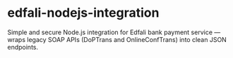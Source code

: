 # edfali-nodejs-integration
Simple and secure Node.js integration for Edfali bank payment service — wraps legacy SOAP APIs (DoPTrans and OnlineConfTrans) into clean JSON endpoints.
